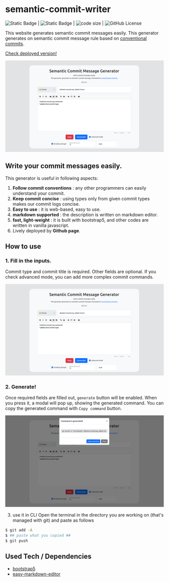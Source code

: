 # semantic-commit-writer
![Static Badge](https://img.shields.io/badge/web%20based-blue?style=flat-square)
| ![Static Badge](https://img.shields.io/badge/VanillaJS-yellow?style=flat-square) | ![code size](https://img.shields.io/github/languages/code-size/2ood/semantic-commit-writer?style=flat-square) | ![GitHub License](https://img.shields.io/github/license/2ood/semantic-commit-writer?style=flat-square)

This website generates semantic commit messages easily. This generator generates on semantic commit message rule based on [conventional commits](https://www.conventionalcommits.org/).

[Check deployed version!](https://2ood.github.io/semantic-commit-writer)

![main](./img/main-page.png)

## Write your commit messages easily.
This generator is useful in following aspects:

1. **Follow commit conventions** : any other programmers can easily understand your commit.
2. **Keep commit concise** : using types only from given commit types makes our commit logs concise.
3. **Easy to use** : it is web-based, easy to use.
4. **markdown supported** : the description is written on markdown editor.
5. **fast, light-weight** : it is built with bootstrap5, and other codes are written in vanilla javascript. 
6. Lively deployed by **Github page**.

## How to use
### 1. Fill in the inputs.

Commit type and commit title is required. Other fields are optional.
If you check advanced mode, you can add more complex commit commands.

![main](./img/main-page.png)

### 2. Generate!

Once required fields are filled out, `generate` button will be enabled.
When you press it, a modal will pop up, showing the generated command.
You can copy the generated command with `Copy command` button.

![modal-opened](./img/modal-active.png) 

3. use it in CLI
Open the terminal in the directory you are working on (that's managed with git) and paste as follows
```bash
$ git add -A
$ ## paste what you copied ##
$ git push
```

## Used Tech / Dependencies
* [bootstrap5](https://getbootstrap.com/docs/5.3/getting-started/introduction/)
* [easy-markdown-editor](https://github.com/Ionaru/easy-markdown-editor)